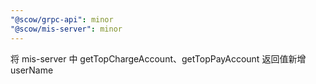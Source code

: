 ```yaml
---
"@scow/grpc-api": minor
"@scow/mis-server": minor
---
```


将 mis-server 中 getTopChargeAccount、getTopPayAccount 返回值新增 userName

